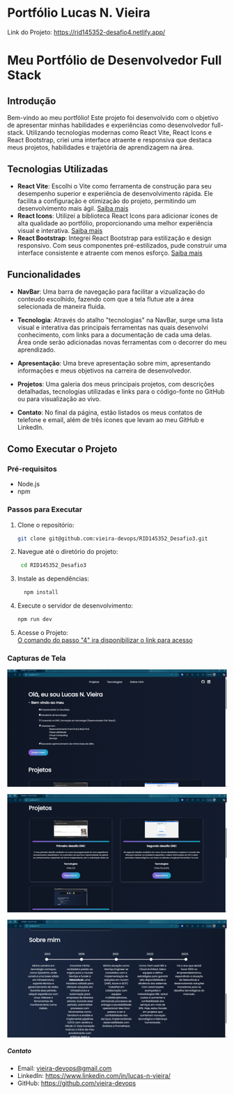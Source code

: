 # Portfólio Lucas N. Vieira

Link do Projeto: https://rid145352-desafio4.netlify.app/

# Meu Portfólio de Desenvolvedor Full Stack

## Introdução

Bem-vindo ao meu portfólio! Este projeto foi desenvolvido com o objetivo de apresentar minhas habilidades e experiências como desenvolvedor full-stack. Utilizando tecnologias modernas como React Vite, React Icons e React Bootstrap, criei uma interface atraente e responsiva que destaca meus projetos, habilidades e trajetória de aprendizagem na área.

## Tecnologias Utilizadas

- **React Vite**: Escolhi o Vite como ferramenta de construção para seu desempenho superior e experiência de desenvolvimento rápida. Ele facilita a configuração e otimização do projeto, permitindo um desenvolvimento mais ágil.
    [Saiba mais](https://pt.vitejs.dev/guide/)
- **React Icons**: Utilizei a biblioteca React Icons para adicionar ícones de alta qualidade ao portfólio, proporcionando uma melhor experiência visual e interativa.
    [Saiba mais](https://react-icons.github.io/react-icons/)
- **React Bootstrap**: Integrei React Bootstrap para estilização e design responsivo. Com seus componentes pré-estilizados, pude construir uma interface consistente e atraente com menos esforço.
    [Saiba mais](https://react-bootstrap.netlify.app/docs/getting-started/introduction)

## Funcionalidades

- **NavBar**: Uma barra de navegação para facilitar a vizualização do conteudo escolhido, fazendo com que a tela flutue ate a área          selecionada de maneira fluida.

- **Tecnologia**: Através do atalho "tecnologias" na NavBar, surge uma lista visual e interativa das principais ferramentas nas quais desenvolvi conhecimento, com links para a documentação de cada uma delas. Área onde serão adicionadas novas ferramentas com o decorrer do meu aprendizado.

- **Apresentação**: Uma breve apresentação sobre mim, apresentando informações e meus objetivos na carreira de desenvolvedor.

- **Projetos**: Uma galeria dos meus principais projetos, com descrições detalhadas, tecnologias utilizadas e links para o código-fonte no GitHub ou para visualização ao vivo.


- **Contato**: No final da página, estão listados os meus contatos de telefone e email, além de três ícones que levam ao meu GitHub e LinkedIn.

## Como Executar o Projeto

### Pré-requisitos

- Node.js 
- npm 

### Passos para Executar

1. Clone o repositório:
    ```sh
    git clone git@github.com:vieira-devops/RID145352_Desafio3.git

2. Navegue até o diretório do projeto:
    ```sh
     cd RID145352_Desafio3

3. Instale as dependências:
    ```sh
      npm install
4. Execute o servidor de desenvolvimento:
    ```sh
    npm run dev
5. Acesse o Projeto:
    <br>
    [O comando do passo "4" ira disponibilizar o link para acesso](http://localhost:5173/)

### Capturas de Tela

![Print da tela inicial da pagina.](./src/assets/Tela-inicial.png)
    
![Print da tela onde estão apresentados os projetos.](./src/assets/Tela-de-projetos.png)

![Print da tela com a timeline sobre mim e footer.](./src/assets/Tela-Sobre-Mim.png)

##### Contato   

- Email: vieira-devops@gmail.com
- LinkedIn: https://www.linkedin.com/in/lucas-n-vieira/
- GitHub: https://github.com/vieira-devops
